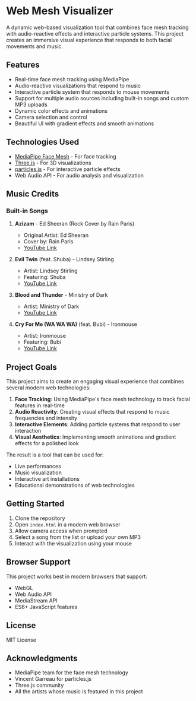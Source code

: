 # Web Mesh Visualizer

A dynamic web-based visualization tool that combines face mesh tracking with audio-reactive effects and interactive particle systems. This project creates an immersive visual experience that responds to both facial movements and music.

## Features

- Real-time face mesh tracking using MediaPipe
- Audio-reactive visualizations that respond to music
- Interactive particle system that responds to mouse movements
- Support for multiple audio sources including built-in songs and custom MP3 uploads
- Dynamic color effects and animations
- Camera selection and control
- Beautiful UI with gradient effects and smooth animations

## Technologies Used

- [MediaPipe Face Mesh](https://google.github.io/mediapipe/solutions/face_mesh) - For face tracking
- [Three.js](https://threejs.org/) - For 3D visualizations
- [particles.js](https://vincentgarreau.com/particles.js/) - For interactive particle effects
- Web Audio API - For audio analysis and visualization

## Music Credits

### Built-in Songs

1. **Azizam** - Ed Sheeran (Rock Cover by Rain Paris)
   - Original Artist: Ed Sheeran
   - Cover by: Rain Paris
   - [YouTube Link](https://www.youtube.com/watch?v=Pr37m3ist2U)

2. **Evil Twin** (feat. Shuba) - Lindsey Stirling
   - Artist: Lindsey Stirling
   - Featuring: Shuba
   - [YouTube Link](https://www.youtube.com/watch?v=4neJ8htne3w)

3. **Blood and Thunder** - Ministry of Dark
   - Artist: Ministry of Dark
   - [YouTube Link](https://www.youtube.com/watch?v=ih43v8lwgrs)

4. **Cry For Me (WA WA WA)** (feat. Bubi) - Ironmouse
   - Artist: Ironmouse
   - Featuring: Bubi
   - [YouTube Link](https://www.youtube.com/watch?v=fMUp_AfYO74)

## Project Goals

This project aims to create an engaging visual experience that combines several modern web technologies:

1. **Face Tracking**: Using MediaPipe's face mesh technology to track facial features in real-time
2. **Audio Reactivity**: Creating visual effects that respond to music frequencies and intensity
3. **Interactive Elements**: Adding particle systems that respond to user interaction
4. **Visual Aesthetics**: Implementing smooth animations and gradient effects for a polished look

The result is a tool that can be used for:
- Live performances
- Music visualization
- Interactive art installations
- Educational demonstrations of web technologies

## Getting Started

1. Clone the repository
2. Open `index.html` in a modern web browser
3. Allow camera access when prompted
4. Select a song from the list or upload your own MP3
5. Interact with the visualization using your mouse

## Browser Support

This project works best in modern browsers that support:
- WebGL
- Web Audio API
- MediaStream API
- ES6+ JavaScript features

## License

MIT License

## Acknowledgments

- MediaPipe team for the face mesh technology
- Vincent Garreau for particles.js
- Three.js community
- All the artists whose music is featured in this project